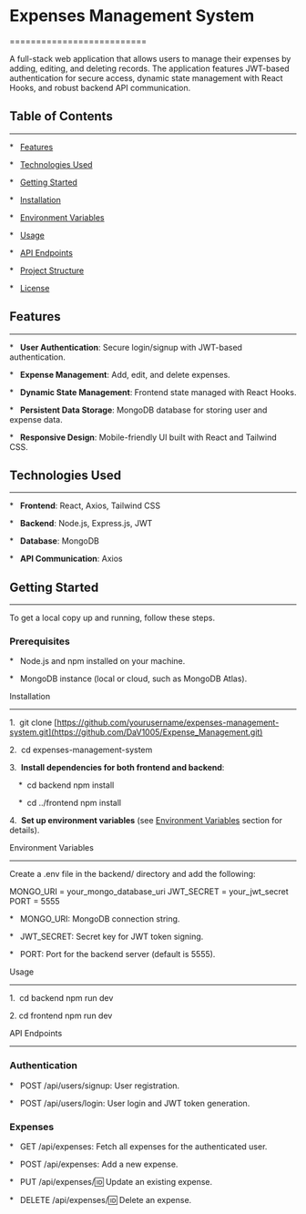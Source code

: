 # Expenses Management System

==========================

A full-stack web application that allows users to manage their expenses by adding, editing, and deleting records. The application features JWT-based authentication for secure access, dynamic state management with React Hooks, and robust backend API communication.

## Table of Contents

-----------------

*   [Features](#features)

*   [Technologies Used](#technologies-used)

*   [Getting Started](#getting-started)

*   [Installation](#installation)

*   [Environment Variables](#environment-variables)

*   [Usage](#usage)

*   [API Endpoints](#api-endpoints)

*   [Project Structure](#project-structure)

*   [License](#license)

## Features

--------

*   **User Authentication**: Secure login/signup with JWT-based authentication.

*   **Expense Management**: Add, edit, and delete expenses.

*   **Dynamic State Management**: Frontend state managed with React Hooks.

*   **Persistent Data Storage**: MongoDB database for storing user and expense data.

*   **Responsive Design**: Mobile-friendly UI built with React and Tailwind CSS.

## Technologies Used

-----------------

*   **Frontend**: React, Axios, Tailwind CSS

*   **Backend**: Node.js, Express.js, JWT

*   **Database**: MongoDB

*   **API Communication**: Axios

## Getting Started

---------------

To get a local copy up and running, follow these steps.

### Prerequisites

*   Node.js and npm installed on your machine.

*   MongoDB instance (local or cloud, such as MongoDB Atlas).

Installation

------------

1\.  git clone [https://github.com/yourusername/expenses-management-system.git](https://github.com/DaV1005/Expense_Management.git)

2\.  cd expenses-management-system

3\.  **Install dependencies for both frontend and backend**:

    *  cd backend npm install

    *  cd ../frontend npm install

4\.  **Set up environment variables** (see [Environment Variables](#environment-variables) section for details).

Environment Variables

---------------------

Create a .env file in the backend/ directory and add the following:

MONGO_URI = your_mongo_database_uri
JWT_SECRET = your_jwt_secret
PORT = 5555


*   MONGO\_URI: MongoDB connection string.

*   JWT\_SECRET: Secret key for JWT token signing.

*   PORT: Port for the backend server (default is 5555).

Usage

-----

1\.  cd backend npm run dev

2\. cd frontend npm run dev


API Endpoints

-------------

### Authentication

*   POST /api/users/signup: User registration.

*   POST /api/users/login: User login and JWT token generation.

### Expenses

*   GET /api/expenses: Fetch all expenses for the authenticated user.

*   POST /api/expenses: Add a new expense.

*   PUT /api/expenses/:id: Update an existing expense.

*   DELETE /api/expenses/:id: Delete an expense.

